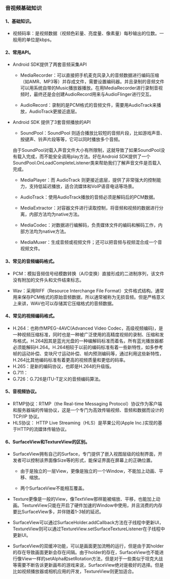 ### 音视频基础知识

#### 1、基础知识。
 - 视频码率：是视频数据（视频色彩量、亮度量、像素量）每秒输出的位数。一般用的单位是kbps。
 
#### 2、常用API。
 - Android SDK提供了两套音频采集API
 
   - MediaRecorder：可以直接把手机麦克风录入的音频数据进行编码压缩（如AMR、MP3等）并存成文件，需要设置编码器。并且录制的音频文件可以用系统自带的Music播放器播放。在用MediaRecorder进行录制音视频时，最终还是会创建AudioRecord用来与AudioFlinger进行交互。  
 
   - AudioRecord：录制的是PCM格式的音频文件，需要用AudioTrack来播放，AudioTrack更接近底层。
  
 - Android SDK 提供了3套音频播放的API
 
   - SoundPool：SoundPool 则适合播放比较短的音频片段，比如游戏声音、按键声、铃声片段等等，它可以同时播放多个音频。
 
    由于SoundPool对载入声音文件大小有所限制，这就导致了如果SoundPool没有载入完成，而不能安全调用play方法。好在Android SDK提供了一个SoundPool.OnLoadCompleteListener类来帮助我们了解声音文件是否载入完成。
    
   - MediaPlayer：而 AudioTrack 则更接近底层，提供了非常强大的控制能力，支持低延迟播放，适合流媒体和VoIP语音电话等场景。
 
   - AudioTrack：使用AudioTrack播放的音频必须是解码后的PCM数据。
 
   - MediaExtractor：对容器文件进行读取控制，将音频和视频的数据进行分离，内部方法均为native方法。
  
   - MediaCodec：对数据进行编解码，负责媒体文件的编码和解码工作，内部方法均为native方法。
  
   - MediaMuxer：生成音频或视频文件；还可以把音频与视频混合成一个音视频文件。

#### 3、常见的音频编码格式。
 - PCM：模拟音频信号经模数转换（A/D变换）直接形成的二进制序列，该文件没有附加的文件头和文件结束标志。
 
 - Wav：采用RIFF（Resource Interchange File Format）文件格式结构。通常用来保存PCM格式的原始音频数据，所以通常被称为无损音频。但是严格意义上来讲，WAV也可以存储其它压缩格式的音频数据。
 
 #### 4、常见的视频编码格式。
 - H.264：也称作MPEG-4AVC(Advanced Video Codec，高级视频编码)，是一种视频压缩标准，同时也是一种被广泛使用的高精度视频的录制、压缩和发布格式。H.264因其是蓝光光盘的一种编解码标准而着名，所有蓝光播放器都必须能解码H.264。H.264相较于以前的编码标准有着一些新特性，如多参考帧的运动补偿、变块尺寸运动补偿、帧内预测编码等，通过利用这些新特性，H.264比其他编码标准有着更高的视频质量和更低的码率。
 - H.265：是新的编码协议，也即是H.264的升级版。
 - G.711：
 - G.726：G.726是ITU-T定义的音频编码算法。
 
#### 5、音视频协议。
 - RTMP协议：RTMP（the Real-time Messaging Protocol）协议作为客户端和服务器端的传输协议，这是一个专门为高效传输视频、音频和数据而设计的 TCP/IP 协议。
 - HLS协议： HTTP Live Streaming（HLS）是苹果公司(Apple Inc.)实现的基于HTTP的流媒体传输协议。
 
#### 6、SurfaceView和TextureView的区别。
 
 - SurfaceView拥有自己的Surface，专门提供了嵌入视图层级的绘制界面，开发者可以控制该界面像Size等的形式，能保证界面在屏幕上的正确位置。
 
   - 由于是独立的一层View，更像是独立的一个Window，不能加上动画、平移、缩放。
   
   - 两个SurfaceView不能相互覆盖。
   
 - Texture更像是一般的View，像TextView那样能被缩放、平移，也能加上动画。TextureView只能在开启了硬件加速的Window中使用，并且消费的内存要比SurfaceView多，并伴随着1-3帧的延迟。
 
 - SurfaceView可以通过SurfaceHolder.addCallback方法在子线程中更新UI，TextureView则可以通过TextureView.setSurfaceTextureListener在子线程中更新UI。
 
 - SurfaceView的双缓冲功能，可以是画面更加流畅的运行，但是由于其holder的存在导致画面更新会存在间隔。由于holder的存在，SurfaceView也不能进行像View一样的setAlpha和setRotation方法，但是对于一些类似于坦克大战等需要不断告诉更新画布的游戏来说，SurfaceView绝对是极好的选择。但是比如视频播放器或相机应用的开发，TextureView则更加适合。

